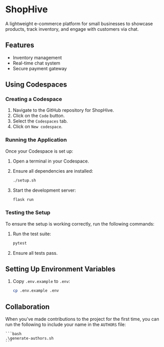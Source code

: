 # ShopHive

A lightweight e-commerce platform for small businesses to showcase products,
track inventory, and engage with customers via chat.

## Features

* Inventory management
* Real-time chat system
* Secure payment gateway

## Using Codespaces

### Creating a Codespace

1. Navigate to the GitHub repository for ShopHive.
2. Click on the `Code` button.
3. Select the `Codespaces` tab.
4. Click on `New codespace`.

### Running the Application

Once your Codespace is set up:

1. Open a terminal in your Codespace.
2. Ensure all dependencies are installed:

    ```bash
    ./setup.sh
    ```

3. Start the development server:

    ```bash
    flask run
    ```

### Testing the Setup

To ensure the setup is working correctly, run the following commands:

1. Run the test suite:

    ```bash
    pytest
    ```

2. Ensure all tests pass.

## Setting Up Environment Variables

1. Copy `.env.example` to `.env`:

    ```bash
    cp .env.example .env
    ```

## Collaboration

When you've made contributions to the project for the first time, you can run the following to include your name in the `AUTHORS` file:

    ```bash
    .\generate-authors.sh
    ```
